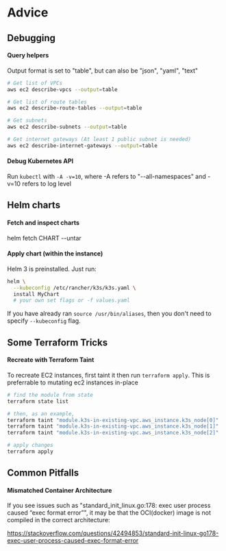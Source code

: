 # Advice

## Debugging

#### Query helpers

Output format is set to "table", but can also be "json", "yaml", "text"

```sh
# Get list of VPCs
aws ec2 describe-vpcs --output=table

# Get list of route tables
aws ec2 describe-route-tables --output=table

# Get subnets
aws ec2 describe-subnets --output=table

# Get internet gateways (At least 1 public subnet is needed)
aws ec2 describe-internet-gateways --output=table
```

#### Debug Kubernetes API

Run `kubectl` with `-A -v=10`, where -A refers to "--all-namespaces" and -v=10 refers to log level

## Helm charts

#### Fetch and inspect charts

helm fetch CHART --untar

#### Apply chart (within the instance)

Helm 3 is preinstalled. Just run:

```sh
helm \
  --kubeconfig /etc/rancher/k3s/k3s.yaml \
  install MyChart
  # your own set flags or -f values.yaml
```

If you have already ran `source /usr/bin/aliases`, then you don't need to specify `--kubeconfig` flag.

## Some Terraform Tricks

#### Recreate with Terraform Taint

To recreate EC2 instances, first taint it then run `terraform apply`. This is preferrable to mutating ec2 instances in-place

```sh
# find the module from state
terraform state list

# then, as an example,
terraform taint "module.k3s-in-existing-vpc.aws_instance.k3s_node[0]"
terraform taint "module.k3s-in-existing-vpc.aws_instance.k3s_node[1]"
terraform taint "module.k3s-in-existing-vpc.aws_instance.k3s_node[2]"

# apply changes
terraform apply
```

## Common Pitfalls

#### Mismatched Container Architecture

If you see issues such as "standard_init_linux.go:178: exec user process caused “exec format error”", it may be that the OCI(docker) image is not compiled in the correct architecture:

https://stackoverflow.com/questions/42494853/standard-init-linux-go178-exec-user-process-caused-exec-format-error
